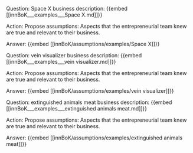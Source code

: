 Question: Space X business description:
{{embed [[innBoK___examples___Space X.md]]}}

Action: Propose assumptions: Aspects that the entrepreneurial team knew are true and relevant to their business.

Answer:
{{embed [[innBoK/assumptions/examples/Space X]]}}

Question: vein visualizer business description:
{{embed [[innBoK___examples___vein visualizer.md]]}}

Action: Propose assumptions: Aspects that the entrepreneurial team knew are true and relevant to their business.

Answer:
{{embed [[innBoK/assumptions/examples/vein visualizer]]}}

Question: extinguished animals meat business description:
{{embed [[innBoK___examples___extinguished animals meat.md]]}}

Action: Propose assumptions: Aspects that the entrepreneurial team knew are true and relevant to their business.

Answer:
{{embed [[innBoK/assumptions/examples/extinguished animals meat]]}}













